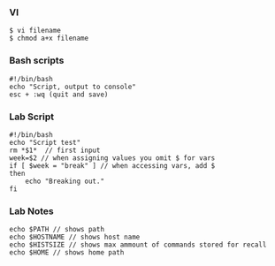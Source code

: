 ### VI 
```
$ vi filename
$ chmod a+x filename
```

### Bash scripts
```
#!/bin/bash
echo "Script, output to console"
esc + :wq (quit and save)
```

### Lab Script
```
#!/bin/bash
echo "Script test"
rm *$1*  // first input
week=$2 // when assigning values you omit $ for vars
if [ $week = "break" ] // when accessing vars, add $
then 
    echo "Breaking out."
fi
```

### Lab Notes
```
echo $PATH // shows path
echo $HOSTNAME // shows host name
echo $HISTSIZE // shows max ammount of commands stored for recall
echo $HOME // shows home path
```